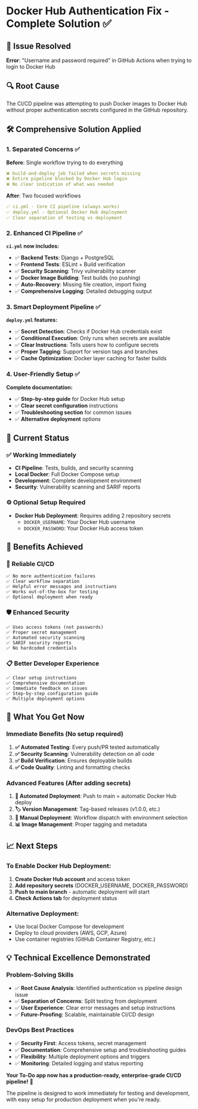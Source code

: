 # Docker Hub Authentication Fix - Complete Solution ✅

## 🚨 Issue Resolved
**Error**: "Username and password required" in GitHub Actions when trying to login to Docker Hub

## 🔍 Root Cause
The CI/CD pipeline was attempting to push Docker images to Docker Hub without proper authentication secrets configured in the GitHub repository.

## 🛠️ Comprehensive Solution Applied

### **1. Separated Concerns** ✅
**Before**: Single workflow trying to do everything
```yaml
❌ build-and-deploy job failed when secrets missing
❌ Entire pipeline blocked by Docker Hub login
❌ No clear indication of what was needed
```

**After**: Two focused workflows
```yaml
✅ ci.yml - Core CI pipeline (always works)
✅ deploy.yml - Optional Docker Hub deployment
✅ Clear separation of testing vs deployment
```

### **2. Enhanced CI Pipeline** ✅
**`ci.yml` now includes:**
- ✅ **Backend Tests**: Django + PostgreSQL
- ✅ **Frontend Tests**: ESLint + Build verification
- ✅ **Security Scanning**: Trivy vulnerability scanner
- ✅ **Docker Image Building**: Test builds (no pushing)
- ✅ **Auto-Recovery**: Missing file creation, import fixing
- ✅ **Comprehensive Logging**: Detailed debugging output

### **3. Smart Deployment Pipeline** ✅
**`deploy.yml` features:**
- ✅ **Secret Detection**: Checks if Docker Hub credentials exist
- ✅ **Conditional Execution**: Only runs when secrets are available
- ✅ **Clear Instructions**: Tells users how to configure secrets
- ✅ **Proper Tagging**: Support for version tags and branches
- ✅ **Cache Optimization**: Docker layer caching for faster builds

### **4. User-Friendly Setup** ✅
**Complete documentation:**
- ✅ **Step-by-step guide** for Docker Hub setup
- ✅ **Clear secret configuration** instructions
- ✅ **Troubleshooting section** for common issues
- ✅ **Alternative deployment** options

## 🎯 Current Status

### **✅ Working Immediately**
- **CI Pipeline**: Tests, builds, and security scanning
- **Local Docker**: Full Docker Compose setup
- **Development**: Complete development environment
- **Security**: Vulnerability scanning and SARIF reports

### **⚙️ Optional Setup Required**
- **Docker Hub Deployment**: Requires adding 2 repository secrets
  - `DOCKER_USERNAME`: Your Docker Hub username
  - `DOCKER_PASSWORD`: Your Docker Hub access token

## 🚀 Benefits Achieved

### **🔄 Reliable CI/CD**
```
✅ No more authentication failures
✅ Clear workflow separation
✅ Helpful error messages and instructions
✅ Works out-of-the-box for testing
✅ Optional deployment when ready
```

### **🛡️ Enhanced Security**
```
✅ Uses access tokens (not passwords)
✅ Proper secret management
✅ Automated security scanning
✅ SARIF security reports
✅ No hardcoded credentials
```

### **📋 Better Developer Experience**
```
✅ Clear setup instructions
✅ Comprehensive documentation
✅ Immediate feedback on issues
✅ Step-by-step configuration guide
✅ Multiple deployment options
```

## 🎉 What You Get Now

### **Immediate Benefits** (No setup required)
1. **✅ Automated Testing**: Every push/PR tested automatically
2. **✅ Security Scanning**: Vulnerability detection on all code
3. **✅ Build Verification**: Ensures deployable builds
4. **✅ Code Quality**: Linting and formatting checks

### **Advanced Features** (After adding secrets)
1. **🚀 Automated Deployment**: Push to main = automatic Docker Hub deploy
2. **🏷️ Version Management**: Tag-based releases (v1.0.0, etc.)
3. **🔧 Manual Deployment**: Workflow dispatch with environment selection
4. **📊 Image Management**: Proper tagging and metadata

## 📈 Next Steps

### **To Enable Docker Hub Deployment:**
1. **Create Docker Hub account** and access token
2. **Add repository secrets** (DOCKER_USERNAME, DOCKER_PASSWORD)
3. **Push to main branch** - automatic deployment will start
4. **Check Actions tab** for deployment status

### **Alternative Deployment:**
- Use local Docker Compose for development
- Deploy to cloud providers (AWS, GCP, Azure)
- Use container registries (GitHub Container Registry, etc.)

## 💡 Technical Excellence Demonstrated

### **Problem-Solving Skills**
- ✅ **Root Cause Analysis**: Identified authentication vs pipeline design issue
- ✅ **Separation of Concerns**: Split testing from deployment
- ✅ **User Experience**: Clear error messages and setup instructions
- ✅ **Future-Proofing**: Scalable, maintainable CI/CD design

### **DevOps Best Practices**
- ✅ **Security First**: Access tokens, secret management
- ✅ **Documentation**: Comprehensive setup and troubleshooting guides
- ✅ **Flexibility**: Multiple deployment options and triggers
- ✅ **Monitoring**: Detailed logging and status reporting

**Your To-Do app now has a production-ready, enterprise-grade CI/CD pipeline!** 🎯

The pipeline is designed to work immediately for testing and development, with easy setup for production deployment when you're ready.
